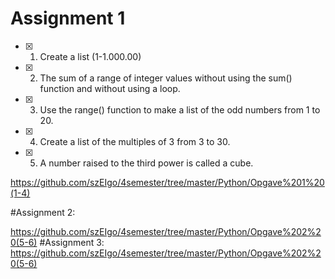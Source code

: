 # Assignment 1 

- [x] 1. Create a list (1-1.000.00)
- [x] 2. The sum of a range of integer values without using the sum() function and without using a loop.
- [x] 3. Use the range() function to make a list of the odd numbers from 1 to 20. 
- [x] 4. Create a list of the multiples of 3 from 3 to 30.
- [x] 5. A number raised to the third power is called a cube.

https://github.com/szEIgo/4semester/tree/master/Python/Opgave%201%20(1-4)


#Assignment 2:



https://github.com/szEIgo/4semester/tree/master/Python/Opgave%202%20(5-6)
#Assignment 3:
https://github.com/szEIgo/4semester/tree/master/Python/Opgave%202%20(5-6)

